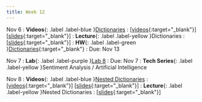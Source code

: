 ```yaml
---
title: Week 12
---
```


Nov 6
: **Videos**{: .label .label-blue }[Dictionaries](https://edstem.org/us/courses/41289/lessons/71246)
  : \[[videos](https://www.youtube.com/playlist?list=PLWGqLlpet_GTxCIP45qXXZbUX5Uq9dtyI){:target="_blank"}\] \[[slides](https://docs.google.com/presentation/d/1l0cnXeJ17aFw3mLVOG97ufcFcXLIFiLUFnZfP6VnZZ0){:target="_blank"}\]
: **Lecture**{: .label .label-yellow }Dictionaries
  : \[[slides](https://docs.google.com/presentation/d/1q78GJexFC83zHYkiiPIHezan89Sgp_QlVvpG73a0rCQ){:target="_blank"}\]
: **HW**{: .label .label-green }[Dictionaries](){:target="_blank"}
  : Due: Nov 13

Nov 7
: **Lab**{: .label .label-purple }[Lab 8]()
  : Due: Nov 7
: **Tech Series**{: .label .label-yellow }Sentiment Analysis / Artificial Intelligence

Nov 8
: **Videos**{: .label .label-blue }[Nested Dictionaries](https://edstem.org/us/courses/41289/lessons/71287)
  : \[[videos](https://www.youtube.com/playlist?list=PLWGqLlpet_GT41duK-dJCD4L029737Ig6){:target="_blank"}\] \[[slides](https://docs.google.com/presentation/d/1ZGzuX4XoUaao-RKLyJFDISPCFhyqXdRmUVsvyn0uNiw){:target="_blank"}\]
: **Lecture**{: .label .label-yellow }Nested Dictionaries
  : \[[slides](https://docs.google.com/presentation/d/1TbuLl3Nom1Mg0R30CnTxKSzM7Sb_Xop_SpSgBQPW080){:target="_blank"}\]
